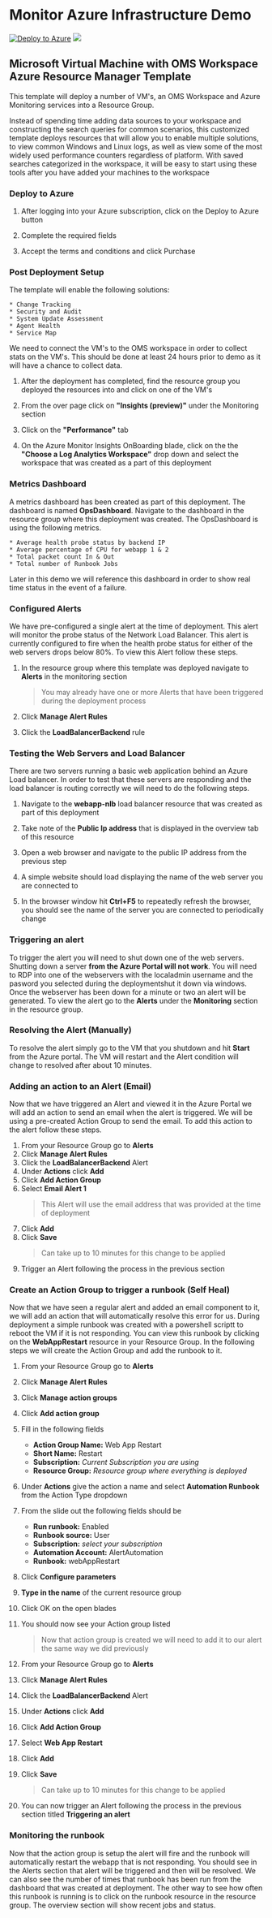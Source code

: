 # Monitor Azure Infrastructure Demo

[![Deploy to Azure](http://azuredeploy.net/deploybutton.png)](https://portal.azure.com/#create/Microsoft.Template/uri/https%3A%2F%2Fraw.githubusercontent.com%2Faaronlafferty%2Fazuremonitor%2Fmaster%2F%2Fazuredeploy.json) 
<a href="http://armviz.io/#/?load=https%3A%2F%2Fraw.githubusercontent.com%2Faaronlafferty%2Fazuremonitor%2Fmaster%2Fazuredeploy.json" target="_blank">
    <img src="http://armviz.io/visualizebutton.png"/>
</a>

## Microsoft Virtual Machine with OMS Workspace Azure Resource Manager Template

This template will deploy a number of VM's, an OMS Workspace and Azure Monitoring services into a Resource Group.

Instead of spending time adding data sources to your workspace and constructing the search queries for common scenarios, this customized template deploys resources that will allow you to enable multiple solutions, to view common Windows and Linux logs, as well as view some of the most widely used performance counters regardless of platform. With saved searches categorized in the workspace, it will be easy to start using these tools after you have added your machines to the workspace

### Deploy to Azure
1.	After logging into your Azure subscription, click on the Deploy to Azure button 

2.	Complete the required fields 

3.	Accept the terms and conditions and click Purchase


### Post Deployment Setup

The template will enable the following solutions:
	
	* Change Tracking
	* Security and Audit
	* System Update Assessment
	* Agent Health
	* Service Map

We need to connect the VM's to the OMS workspace in order to collect stats on the VM's. This should be done at least 24 hours prior to demo as it will have a chance to collect data.

1.  After the deployment has completed, find the resource group you deployed the resources into and click on one of the VM's

2.  From the over page click on **"Insights (preview)"** under the Monitoring section

3.  Click on the **"Performance"** tab

4. On the Azure Monitor Insights OnBoarding blade, click on the the **"Choose a Log Analytics Workspace"** drop down and select the workspace that was created as a part of this deployment

### Metrics Dashboard
A metrics dashboard has been created as part of this deployment. The dashboard is named **OpsDashboard**. Navigate to the dashboard in the resource group where this deployment was created. The OpsDashboard is using the following metrics. 

	* Average health probe status by backend IP
	* Average percentage of CPU for webapp 1 & 2
	* Total packet count In & Out
	* Total number of Runbook Jobs

Later in this demo we will reference this dashboard in order to show real time status in the event of a failure.

### Configured Alerts
We have pre-configured a single alert at the time of deployment. This alert will monitor the probe status of the Network Load Balancer. This alert is currently configured to fire when the health probe status for either of the web servers drops below 80%. To view this Alert follow these steps.

1. In the resource group where this template was deployed navigate to **Alerts** in the monitoring section
	> You may already have one or more Alerts that have been triggered during the deployment process
2. Click **Manage Alert Rules**

3. Click the **LoadBalancerBackend** rule


### Testing the Web Servers and Load Balancer
There are two servers running a basic web application behind an Azure Load balancer. In order to test that these servers are responding and the load balancer is routing correctly we will need to do the following steps.

1. Navigate to the **webapp-nlb** load balancer resource that was created as part of this deployment

2. Take note of the **Public Ip address** that is displayed in the overview tab of this resource

3. Open a web browser and navigate to the public IP address from the previous step

4. A simple website should load displaying the name of the web server you are connected to

5. In the browser window hit **Ctrl+F5** to repeatedly refresh the browser, you should see the name of the server you are connected to periodically change


### Triggering an alert
To trigger the alert you will need to shut down one of the web servers. Shutting down a server **from the Azure Portal will not work**. You will need to RDP into one of the webservers with the localadmin username and the pasword you selected during the deploymentshut it down via windows. Once the webserver has been down for a minute or two an alert will be generated. To view the alert go to the **Alerts** under the **Monitoring** section in the resource group.

### Resolving the Alert (Manually)
To resolve the alert simply go to the VM that you shutdown and hit **Start** from the Azure portal. The VM will restart and the Alert condition will change to resolved after about 10 minutes.

### Adding an action to an Alert (Email)
Now that we have triggered an Alert and viewed it in the Azure Portal we will add an action to send an email when the alert is triggered. We will be using a pre-created Action Group to send the email. To add this action to the alert follow these steps.

1. From your Resource Group go to **Alerts**
2. Click **Manage Alert Rules**
3. Click the **LoadBalancerBackend** Alert
4. Under **Actions** click **Add**
5. Click **Add Action Group**
6. Select **Email Alert 1**
	> This Alert will use the email address that was provided at the time of deployment
7. Click **Add**
8. Click **Save**
	> Can take up to 10 minutes for this change to be applied
9. Trigger an Alert following the process in the previous section

### Create an Action Group to trigger a runbook (Self Heal)
Now that we have seen a regular alert and added an email component to it, we will add an action that will automatically resolve this error for us. During deployment a simple runbook was created with a powershell scriptt to reboot the VM if it is not responding. You can view this runbook by clicking on the **WebAppRestart** resource in your Resource Group. In the following steps we will create the Action Group and add the runbook to it.

1. From your Resource Group go to **Alerts**
2. Click **Manage Alert Rules**
3. Click **Manage action groups**
4. Click **Add action group**
5. Fill in the following fields
	* **Action Group Name:** Web App Restart
	* **Short Name:** Restart
	* **Subscription:** *Current Subscription you are using*
	* **Resource Group:** *Resource group where everything is deployed*

6. Under **Actions** give the action a name and select **Automation Runbook** from the Action Type dropdown
7. From the slide out the following fields should be
	* **Run runbook:** Enabled
	* **Runbook source:** User
	* **Subscription:** *select your subscription*
	* **Automation Account:** AlertAutomation
	* **Runbook:** webAppRestart
8. Click **Configure parameters**
9. **Type in the name** of the current resource group
10. Click OK on the open blades
11. You should now see your Action group listed
	> Now that action group is created we will need to add it to our alert the same way we did previously
12. From your Resource Group go to **Alerts**
13. Click **Manage Alert Rules**
14. Click the **LoadBalancerBackend** Alert
15. Under **Actions** click **Add**
16. Click **Add Action Group**
17. Select **Web App Restart**
18. Click **Add**
19. Click **Save**
	> Can take up to 10 minutes for this change to be applied
20. You can now trigger an Alert following the process in the previous section titled **Triggering an alert**

### Monitoring the runbook
Now that the action group is setup the alert will fire and the runbook will automatically restart the webapp that is not responding. You should see in the Alerts section that alert will be triggered and then will be resolved. We can also see the number of times that runbook has been run from the dashboard that was created at deployment. The other way to see how often this runbook is running is to click on the runbook resource in the resource group. The overview section will show recent jobs and status.



       
